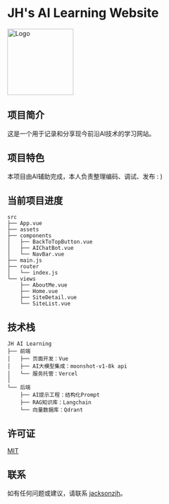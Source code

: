 # JH's AI Learning Website

<img src="src/assets/ai-tech.png" alt="Logo" width="150"/>

## 项目简介

这是一个用于记录和分享现今前沿AI技术的学习网站。

## 项目特色

本项目由AI辅助完成，本人负责整理编码、调试、发布 : )

## 当前项目进度

```plaintext
src
├── App.vue
├── assets
├── components
│   ├── BackToTopButton.vue
│   ├── AIChatBot.vue
│   └── NavBar.vue
├── main.js
├── router
│   └── index.js
└── views
    ├── AboutMe.vue
    ├── Home.vue
    ├── SiteDetail.vue
    └── SiteList.vue
```

## 技术栈

```plaintext
JH AI Learning
├── 前端
│   ├── 页面开发：Vue
│   ├── AI大模型集成：moonshot-v1-8k api
│   └── 服务托管：Vercel
│
└── 后端
    ├── AI提示工程：结构化Prompt
    ├── RAG知识库：Langchain
    └── 向量数据库：Qdrant
```

## 许可证

[MIT](LICENSE)

## 联系

如有任何问题或建议，请联系 [jacksonzjh](https://github.com/jacksonzjh)。

